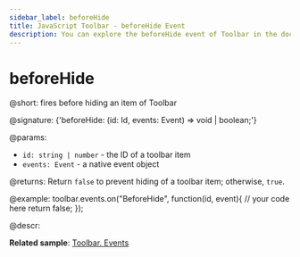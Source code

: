 ```yaml
---
sidebar_label: beforeHide
title: JavaScript Toolbar - beforeHide Event 
description: You can explore the beforeHide event of Toolbar in the documentation of the DHTMLX JavaScript UI library. Browse developer guides and API reference, try out code examples and live demos, and download a free 30-day evaluation version of DHTMLX Suite 7.
---
```


# beforeHide

@short: fires before hiding an item of Toolbar

@signature: {'beforeHide: (id: Id, events: Event) => void | boolean;'}

@params:
- `id: string | number` - the ID of a toolbar item
- `events: Event` - a native event object

@returns:
Return `false` to prevent hiding of a toolbar item; otherwise, `true`.

@example:
toolbar.events.on("BeforeHide", function(id, event){
    // your code here
    return false;
});

@descr:

**Related sample**: [Toolbar. Events](https://snippet.dhtmlx.com/xvak1p5y)
